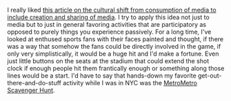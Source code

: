 I really liked [this article on the cultural shift from consumption of media to include creation and sharing of media](http://www.herecomeseverybody.org/2008/04/looking-for-the-mouse.html). I try to apply this idea not just to media but to just in general favoring activities that are participatory as opposed to purely things you experience passively. For a long time, I've looked at enthused sports fans with their faces painted and thought, if there was a way that somehow the fans could be directly involved in the game, if only very simplistically, it would be a huge hit and I'd make a fortune. Even just little buttons on the seats at the stadium that could extend the shot clock if enough people hit them frantically enough or something along those lines would be a start. I'd have to say that hands-down my favorite get-out-there-and-do-stuff activity while I was in NYC was the [MetroMetro Scavenger Hunt](http://www.metrometroland.com).